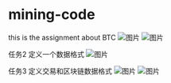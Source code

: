 # mining-code
this is the assignment about BTC
![图片](https://user-images.githubusercontent.com/82131977/116214876-b8e79c00-a779-11eb-82cc-069e44e6f17a.png)
![图片](https://user-images.githubusercontent.com/82131977/116214902-bedd7d00-a779-11eb-83cd-835ee03ba51b.png)

任务2
定义一个数据格式
![图片](https://user-images.githubusercontent.com/82131977/116416842-4bb53300-a86d-11eb-9f9b-0bf90cc3ae83.png)

任务3
定义交易和区块链数据格式
![图片](https://user-images.githubusercontent.com/82131977/116417517-eada2a80-a86d-11eb-9151-9c3450dc3a77.png)
![图片](https://user-images.githubusercontent.com/82131977/116417547-f0d00b80-a86d-11eb-9a72-b6f5a6a9cb0e.png)

